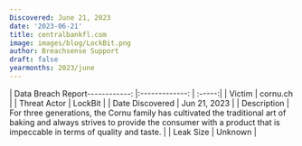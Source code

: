 ```yaml
---
Discovered: June 21, 2023
date: '2023-06-21'
title: centralbankfl.com
image: images/blog/LockBit.png
author: Breachsense Support
draft: false
yearmonths: 2023/june
---
```


| Data Breach Report------------:   |:-------------:    | :-----:|
| Victim    | cornu.ch      | 
| Threat Actor    | LockBit      | 
| Date Discovered    | Jun 21, 2023      | 
| Description    | For three generations, the Cornu family has cultivated the traditional art of baking and always strives to provide the consumer with a product that is impeccable in terms of quality and taste.      | 
| Leak Size    | Unknown      | 

